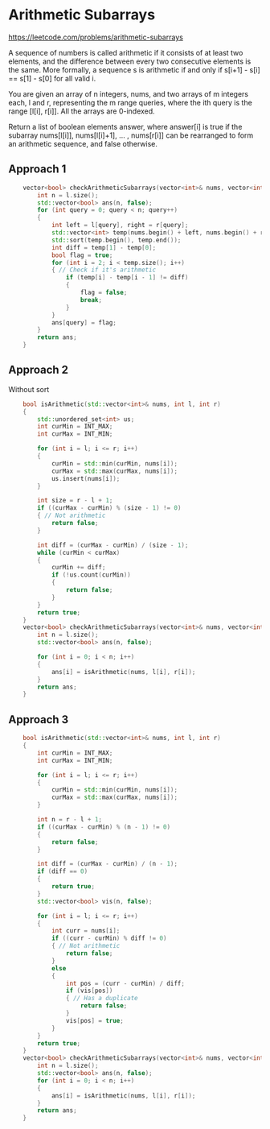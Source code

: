 # Arithmetic Subarrays

https://leetcode.com/problems/arithmetic-subarrays

A sequence of numbers is called arithmetic if it consists of at least two elements, and the difference between every two consecutive elements is the same. More formally, a sequence s is arithmetic if and only if s[i+1] - s[i] == s[1] - s[0] for all valid i.

You are given an array of n integers, nums, and two arrays of m integers each, l and r, representing the m range queries, where the ith query is the range [l[i], r[i]]. All the arrays are 0-indexed.

Return a list of boolean elements answer, where answer[i] is true if the subarray nums[l[i]], nums[l[i]+1], ... , nums[r[i]] can be rearranged to form an arithmetic sequence, and false otherwise.



## Approach 1

``` C++
    vector<bool> checkArithmeticSubarrays(vector<int>& nums, vector<int>& l, vector<int>& r) {
        int n = l.size();
        std::vector<bool> ans(n, false);
        for (int query = 0; query < n; query++)
        {
            int left = l[query], right = r[query];
            std::vector<int> temp(nums.begin() + left, nums.begin() + right + 1); // Creat sub-array
            std::sort(temp.begin(), temp.end());
            int diff = temp[1] - temp[0];
            bool flag = true;
            for (int i = 2; i < temp.size(); i++)
            { // Check if it's arithmetic
                if (temp[i] - temp[i - 1] != diff)
                { 
                    flag = false;
                    break;
                }
            }
            ans[query] = flag;
        }
        return ans;
    }
```

## Approach 2

Without sort

``` C++
    bool isArithmetic(std::vector<int>& nums, int l, int r)
    {
        std::unordered_set<int> us;
        int curMin = INT_MAX;
        int curMax = INT_MIN;

        for (int i = l; i <= r; i++)
        {
            curMin = std::min(curMin, nums[i]);
            curMax = std::max(curMax, nums[i]);
            us.insert(nums[i]);
        }

        int size = r - l + 1;
        if ((curMax - curMin) % (size - 1) != 0)
        { // Not arithmetic
            return false;
        }

        int diff = (curMax - curMin) / (size - 1);
        while (curMin < curMax)
        {
            curMin += diff;
            if (!us.count(curMin))
            {
                return false;
            }
        }
        return true;
    }
    vector<bool> checkArithmeticSubarrays(vector<int>& nums, vector<int>& l, vector<int>& r) {
        int n = l.size();
        std::vector<bool> ans(n, false);

        for (int i = 0; i < n; i++)
        {
            ans[i] = isArithmetic(nums, l[i], r[i]);
        }
        return ans;
    }
```

## Approach 3

``` C++
    bool isArithmetic(std::vector<int>& nums, int l, int r)
    {
        int curMin = INT_MAX;
        int curMax = INT_MIN;

        for (int i = l; i <= r; i++)
        {
            curMin = std::min(curMin, nums[i]);
            curMax = std::max(curMax, nums[i]);
        }

        int n = r - l + 1;
        if ((curMax - curMin) % (n - 1) != 0)
        {
            return false;
        }

        int diff = (curMax - curMin) / (n - 1);
        if (diff == 0)
        {
            return true;
        }
        std::vector<bool> vis(n, false);

        for (int i = l; i <= r; i++)
        {
            int curr = nums[i];
            if ((curr - curMin) % diff != 0)
            { // Not arithmetic
                return false;
            }
            else
            {
                int pos = (curr - curMin) / diff;
                if (vis[pos])
                { // Has a duplicate
                    return false;
                } 
                vis[pos] = true;
            }
        }
        return true;
    }
    vector<bool> checkArithmeticSubarrays(vector<int>& nums, vector<int>& l, vector<int>& r) {
        int n = l.size();
        std::vector<bool> ans(n, false);
        for (int i = 0; i < n; i++)
        {
            ans[i] = isArithmetic(nums, l[i], r[i]);
        }
        return ans;
    }
```